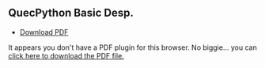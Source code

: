## QuecPython Basic Desp.
* <a href="en-us/sbs/edu/basic/basic.pdf" target="_blank">Download PDF</a>


<object data="en-us/sbs/edu/basic/basic.pdf" type="application/pdf" style="min-height:100vh;width:100%">
    <p>It appears you don't have a PDF plugin for this browser.
    No biggie... you can <a href="en-us/sbs/edu/basic/basic.pdf">click here to download the PDF file.</a></p>
</object>
